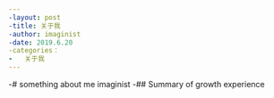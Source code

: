 ```yaml
---
-layout: post
-title: 关于我
-author: imaginist
-date: 2019.6.20
-categories：
-   关于我
---
```


-# something about me imaginist
-## Summary of growth experience